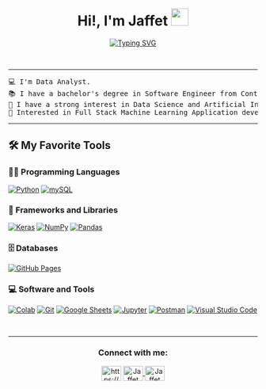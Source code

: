 
<h1 align="center"><b>Hi!, I'm Jaffet </b><img src="https://media.giphy.com/media/hvRJCLFzcasrR4ia7z/giphy.gif" width="35"></h1>
<!---->
<p align="center">
  <a href="https://git.io/typing-svg"><img src="https://readme-typing-svg.herokuapp.com?font=Time+New+Roman&size=26&pause=1000&center=true&vCenter=true&random=true&width=600&height=100&lines=Data+Analyst;AI+Developer;Backend+Developer;Python+Developer;Software+Engineer" alt="Typing SVG" /></a>
</p>
<br>

<hr>

<pre>
💻 I'm Data Analyst.
📚 I have a bachelor's degree in Software Engineer from Continental University in Peru.
📝 I have a strong interest in Data Science and Artificial Intelligence.
🌟 Interested in Full Stack Machine Learning Application development.
</pre>
<hr>

## 🛠️ My Favorite Tools

### 👨‍💻 Programming Languages

<p>
    <a href="https://github.com/JaffetR"><img alt="Python" src="https://img.shields.io/badge/Python%20-%2314354C.svg?logo=python&logoColor=white"></a>
    <a href="https://github.com/JaffetR"><img alt="mySQL" src="https://img.shields.io/badge/mySQL%20-%2314354C.svg?logo=mysql&logoColor=white"></a>

### 🧰 Frameworks and Libraries

<p>
    <a href="https://github.com/JaffetR"><img alt="Keras" src="https://img.shields.io/badge/Keras%20-%23D00000.svg?logo=Keras&logoColor=white"></a>
    <a href="https://github.com/JaffetR"><img alt="NumPy" src="https://img.shields.io/badge/Numpy%20-%23013243.svg?logo=numpy&logoColor=white"></a>
    <a href="https://github.com/JaffetR"><img alt="Pandas" src="https://img.shields.io/badge/Pandas%20-%23150458.svg?logo=pandas&logoColor=white"></a>
</p>

### 🗄️ Databases

<p>
    <a href="https://github.com/JaffetR"><img alt="GitHub Pages" src="https://img.shields.io/badge/GitHub%20Pages-%23327FC7.svg?logo=github&logoColor=white"></a>
</p>

### 💻 Software and Tools

<p>
    <a href="https://github.com/JaffetR"><img alt="Colab" src="https://img.shields.io/badge/Colab-00b56a.svg?logo=google-colab&logoColor=white"></a>
    <a href="https://github.com/JaffetR"><img alt="Git" src="https://img.shields.io/badge/Git%20-%23F05033.svg?logo=git&logoColor=white"></a>
    <a href="https://github.com/JaffetR"><img alt="Google Sheets" src="https://img.shields.io/badge/Google%20Sheets%20-%2334A853.svg?logo=google%20sheets&logoColor=white"></a>
    <a href="https://github.com/JaffetR"><img alt="Jupyter" src="https://img.shields.io/badge/Jupyter%20-%23F37626.svg?logo=Jupyter&logoColor=white"></a>
    <a href="https://github.com/JaffetR"><img alt="Postman" src="https://img.shields.io/badge/Postman-FF6C37?logo=postman&logoColor=white"></a>
    <a href="https://github.com/JaffetR"><img alt="Visual Studio Code" src="https://img.shields.io/badge/Visual%20Studio%20Code-0078d7.svg?logo=visual-studio-code&logoColor=white"></a>
</p>
</br>

<hr>      
<h3 align="center">Connect with me:</h3>
<p align="center">
  <a href="https://www.linkedin.com/in/jaffet-chanco-porta/" target="blank"><img align="center" src="https://raw.githubusercontent.com/rahuldkjain/github-profile-readme-generator/master/src/images/icons/Social/linked-in-alt.svg" alt="https://www.linkedin.com/in/jaffet-chanco-porta/" height="30" width="40" /></a>
<a href="https://mail.google.com/mail/u/0/#inbox?compose=CllgCKCFSrmFdPjmnNCKbclfmrwrMxvSJJWDcCTnNFpMGdjqfjkwpVFDdqNWwFPKflqlHTtPHwg" target="_blank">
  <img align="center" src="https://www.svgrepo.com/show/303161/gmail-icon-logo.svg" alt="Jaffet" height="30" width="40" />
</a>
  <a href="https://www.instagram.com/jaffet_chanco/" target="blank"><img align="center" src="https://raw.githubusercontent.com/rahuldkjain/github-profile-readme-generator/master/src/images/icons/Social/instagram.svg" alt="Jaffet" height="30" width="40" /></a>
</p>
